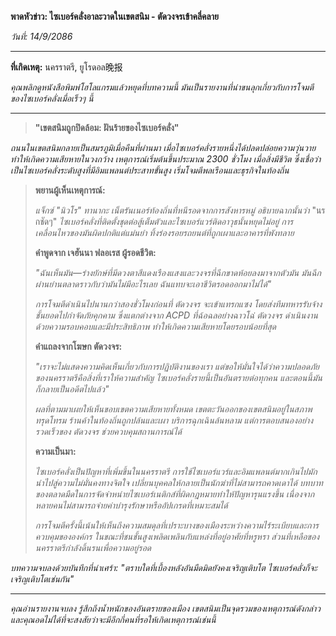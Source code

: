 **พาดหัวข่าว: ไซเบอร์คลั่งอาละวาดในเขตสนิม - ตัดวงจรเข้าคลี่คลาย**

_วันที่: 14/9/2086_

---

**ที่เกิดเหตุ:** นครราตรี, ยูโรดอล晚报

_คุณพลิกดูหนังสือพิมพ์โฮโลแกรมแล้วหยุดที่บทความนี้ มันเป็นรายงานที่น่าขนลุกเกี่ยวกับการโจมตีของไซเบอร์คลั่งเมื่อเร็วๆ นี้_

---

> **"เขตสนิมถูกปิดล้อม: ฝันร้ายของไซเบอร์คลั่ง"**

_ถนนในเขตสนิมกลายเป็นสมรภูมิเมื่อคืนที่ผ่านมา เมื่อไซเบอร์คลั่งรายหนึ่งได้ปลดปล่อยความวุ่นวาย ทำให้เกิดความเสียหายในวงกว้าง เหตุการณ์เริ่มต้นขึ้นประมาณ 2300 ชั่วโมง เมื่อสิ่งมีชีวิต ซึ่งเชื่อว่าเป็นไซเบอร์คลั่งระดับสูงที่มีอิมแพลนต์ประสาทขั้นสูง เริ่มโจมตีพลเรือนและธุรกิจในท้องถิ่น_

> **พยานผู้เห็นเหตุการณ์:**
>
> _แจ็กซ์ "นิวโร" ทานากะ เน็ตรันเนอร์ท้องถิ่นที่หนีรอดจากการสังหารหมู่ อธิบายฉากนั้นว่า_ "นรกชัดๆ" _ไซเบอร์คลั่งที่ติดตั้งชุดต่อสู้เต็มตัวและไซเบอร์แวร์ติดอาวุธนั้นหยุดไม่อยู่ การเคลื่อนไหวของมันผิดปกติแต่แม่นยำ ทิ้งร่องรอยรถยนต์ที่ถูกเผาและอาคารที่พังทลาย_
>
> **คำพูดจาก เจฮันนา ฟลอเรส ผู้รอดชีวิต:**
>
> _"ฉันเห็นมัน—ร่างยักษ์ที่มีดวงตาสีแดงเรืองแสงและวงจรที่ฉีกขาดห้อยลงมาจากตัวมัน มันฉีกผ่านย่านตลาดราวกับว่ามันไม่มีอะไรเลย ฉันแทบจะเอาชีวิตรอดออกมาไม่ได้"_
>
> _การโจมตีดำเนินไปนานกว่าสองชั่วโมงก่อนที่ ตัดวงจร จะเข้าแทรกแซง โดยส่งทีมทหารรับจ้างชั้นยอดไปกำจัดภัยคุกคาม ซึ่งแตกต่างจาก ACPD ที่ฉ้อฉลอย่างฉาวโฉ่ ตัดวงจร ดำเนินงานด้วยความรอบคอบและมีประสิทธิภาพ ทำให้เกิดความเสียหายโดยรอบน้อยที่สุด_
>
> **คำแถลงจากโฆษก ตัดวงจร:**
>
> _"เราจะไม่แสดงความคิดเห็นเกี่ยวกับการปฏิบัติงานของเรา แต่ขอให้มั่นใจได้ว่าความปลอดภัยของนครราตรีคือสิ่งที่เราให้ความสำคัญ ไซเบอร์คลั่งรายนี้เป็นอันตรายต่อทุกคน และตอนนี้มันก็กลายเป็นอดีตไปแล้ว"_
>
> _ผลที่ตามมาเผยให้เห็นขอบเขตความเสียหายทั้งหมด เขตตะวันออกของเขตสนิมอยู่ในสภาพทรุดโทรม ร้านค้าในท้องถิ่นถูกปล้นและเผา บริการฉุกเฉินล้นหลาม แต่การตอบสนองอย่างรวดเร็วของ ตัดวงจร ช่วยควบคุมสถานการณ์ได้_
>
> **ความเป็นมา:**
>
> _ไซเบอร์คลั่งเป็นปัญหาที่เพิ่มขึ้นในนครราตรี การใช้ไซเบอร์แวร์และอิมแพลนต์มากเกินไปมักนำไปสู่ความไม่มั่นคงทางจิตใจ เปลี่ยนบุคคลให้กลายเป็นนักฆ่าที่ไม่สามารถคาดเดาได้ บทบาทของตลาดมืดในการจัดจำหน่ายไซเบอร์เนติกส์ที่ผิดกฎหมายทำให้ปัญหารุนแรงขึ้น เนื่องจากหลายคนไม่สามารถจ่ายค่าบำรุงรักษาหรืออัปเกรดที่เหมาะสมได้_
>
> _การโจมตีครั้งนี้เน้นให้เห็นถึงความสมดุลที่เปราะบางของเมืองระหว่างความไร้ระเบียบและการควบคุมขององค์กร ในขณะที่ชนชั้นสูงเพลิดเพลินกับแหล่งที่อยู่อาศัยที่หรูหรา ส่วนที่เหลือของนครราตรีกำลังดิ้นรนเพื่อความอยู่รอด_

_บทความจบลงด้วยบันทึกที่น่าเศร้า: "ตราบใดที่เบื้องหลังอันมืดมิดยังคงเจริญเติบโต ไซเบอร์คลั่งก็จะเจริญเติบโตเช่นกัน"_

---

_คุณอ่านรายงานจบลง รู้สึกถึงน้ำหนักของอันตรายของเมือง เขตสนิมเป็นจุดรวมของเหตุการณ์ดังกล่าว และคุณอดไม่ได้ที่จะสงสัยว่าจะมีอีกกี่คนที่รอให้เกิดเหตุการณ์เช่นนี้_
